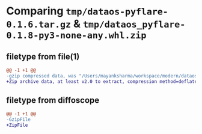 # Comparing `tmp/dataos-pyflare-0.1.6.tar.gz` & `tmp/dataos_pyflare-0.1.8-py3-none-any.whl.zip`

## filetype from file(1)

```diff
@@ -1 +1 @@
-gzip compressed data, was "/Users/mayanksharma/workspace/modern/dataos_pyspark_sdk/dist/.tmp-emq9zexm/dataos-pyflare-0.1.6.tar", last modified: Tue Jan  2 12:46:58 2024, max compression
+Zip archive data, at least v2.0 to extract, compression method=deflate
```

## filetype from diffoscope

```diff
@@ -1 +1 @@
-GzipFile
+ZipFile
```

